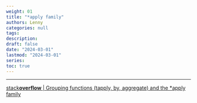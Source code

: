 ```yaml
---
weight: 01
title: "*apply family"
authors: Lenny
categories: null
tags: 
description: 
draft: false
date: "2024-03-01"
lastmod: "2024-03-01"
series:
toc: true
---
```



<!--more-->
---

<a href = "https://stackoverflow.com/questions/3505701/grouping-functions-tapply-by-aggregate-and-the-apply-family?rq=3" target="_blank" rel="noopener noreferrer">stack<b>overflow</b> | Grouping functions (tapply, by, aggregate) and the *apply family</a>